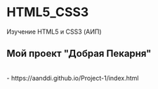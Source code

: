 # HTML5_CSS3
Изучение HTML5 и CSS3 (АИП)
<h2>Мой проект "Добрая Пекарня"</h2><br> - https://aanddi.github.io/Project-1/index.html
